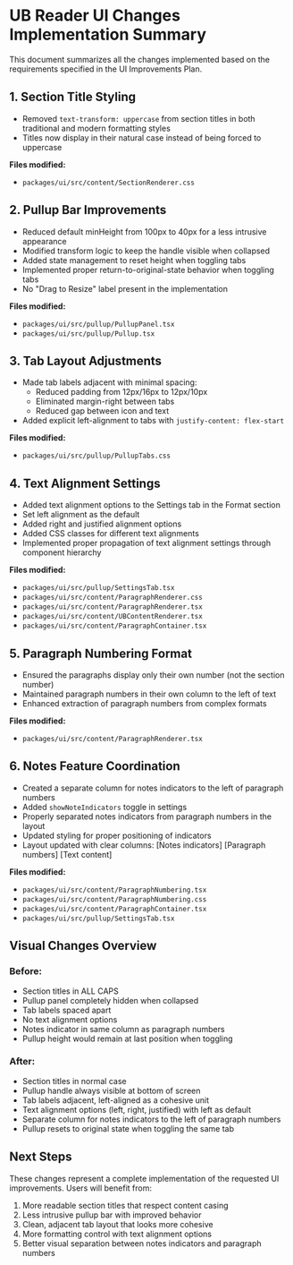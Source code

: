# UB Reader UI Changes Implementation Summary

This document summarizes all the changes implemented based on the requirements specified in the UI Improvements Plan.

## 1. Section Title Styling

- Removed `text-transform: uppercase` from section titles in both traditional and modern formatting styles
- Titles now display in their natural case instead of being forced to uppercase

**Files modified:**

- `packages/ui/src/content/SectionRenderer.css`

## 2. Pullup Bar Improvements

- Reduced default minHeight from 100px to 40px for a less intrusive appearance
- Modified transform logic to keep the handle visible when collapsed
- Added state management to reset height when toggling tabs
- Implemented proper return-to-original-state behavior when toggling tabs
- No "Drag to Resize" label present in the implementation

**Files modified:**

- `packages/ui/src/pullup/PullupPanel.tsx`
- `packages/ui/src/pullup/Pullup.tsx`

## 3. Tab Layout Adjustments

- Made tab labels adjacent with minimal spacing:
  - Reduced padding from 12px/16px to 12px/10px
  - Eliminated margin-right between tabs
  - Reduced gap between icon and text
- Added explicit left-alignment to tabs with `justify-content: flex-start`

**Files modified:**

- `packages/ui/src/pullup/PullupTabs.css`

## 4. Text Alignment Settings

- Added text alignment options to the Settings tab in the Format section
- Set left alignment as the default
- Added right and justified alignment options
- Added CSS classes for different text alignments
- Implemented proper propagation of text alignment settings through component hierarchy

**Files modified:**

- `packages/ui/src/pullup/SettingsTab.tsx`
- `packages/ui/src/content/ParagraphRenderer.css`
- `packages/ui/src/content/ParagraphRenderer.tsx`
- `packages/ui/src/content/UBContentRenderer.tsx`
- `packages/ui/src/content/ParagraphContainer.tsx`

## 5. Paragraph Numbering Format

- Ensured the paragraphs display only their own number (not the section number)
- Maintained paragraph numbers in their own column to the left of text
- Enhanced extraction of paragraph numbers from complex formats

**Files modified:**

- `packages/ui/src/content/ParagraphRenderer.tsx`

## 6. Notes Feature Coordination

- Created a separate column for notes indicators to the left of paragraph numbers
- Added `showNoteIndicators` toggle in settings
- Properly separated notes indicators from paragraph numbers in the layout
- Updated styling for proper positioning of indicators
- Layout updated with clear columns: [Notes indicators] [Paragraph numbers] [Text content]

**Files modified:**

- `packages/ui/src/content/ParagraphNumbering.tsx`
- `packages/ui/src/content/ParagraphNumbering.css`
- `packages/ui/src/content/ParagraphContainer.tsx`
- `packages/ui/src/pullup/SettingsTab.tsx`

## Visual Changes Overview

### Before:

- Section titles in ALL CAPS
- Pullup panel completely hidden when collapsed
- Tab labels spaced apart
- No text alignment options
- Notes indicator in same column as paragraph numbers
- Pullup height would remain at last position when toggling

### After:

- Section titles in normal case
- Pullup handle always visible at bottom of screen
- Tab labels adjacent, left-aligned as a cohesive unit
- Text alignment options (left, right, justified) with left as default
- Separate column for notes indicators to the left of paragraph numbers
- Pullup resets to original state when toggling the same tab

## Next Steps

These changes represent a complete implementation of the requested UI improvements. Users will benefit from:

1. More readable section titles that respect content casing
2. Less intrusive pullup bar with improved behavior
3. Clean, adjacent tab layout that looks more cohesive
4. More formatting control with text alignment options
5. Better visual separation between notes indicators and paragraph numbers
